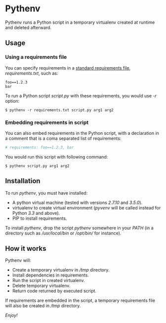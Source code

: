 Pythenv
=======

Pythenv runs a Python script in a temporary virtualenv created at runtime and deleted afterward.

<!--more-->

Usage
-----

### Using a requirements file

You can specify requirements in a [standard requirements file](https://pip.readthedocs.org/en/1.1/requirements.html), *requirements.txt*, such as:

```
foo==1.2.3
bar
```

To run a Python script *script.py* with these requirements, you would use *-r* option:

```
$ pythenv -r requirements.txt script.py arg1 arg2
```

### Embedding requirements in script

You can also embed requirements in the Python script, with a declaration in a comment that is a coma separated list of requirements:

```python
# requirements: foo==1.2.3, bar
```

You would run this script with following command:

```
$ pythenv script.py arg1 arg2
```

Installation
------------

To run *pythenv*, you must have installed:

- A python virtual machine (tested with versions *2.7.10* and *3.5.0*).
- virtualenv to create virtual environment (*pyvenv* will be called instead for Python *3.3* and above).
- PIP to install requirements.

To install *pythenv*, drop the script *pythenv* somewhere in your *PATH* (in a directory such as */usr/local/bin* or */opt/bin/* for instance).

How it works
------------

Pythenv will:

- Create a temporary virtualenv in */tmp* directory.
- Install dependencies in requirements.
- Run the script in created virtualenv.
- Delete temporary virtualenv.
- Return code returned by executed script.

If requirements are embedded in the script, a temporary requirements file will also be created in */tmp* directory.

*Enjoy!*
